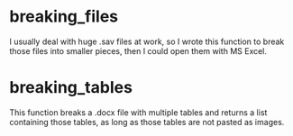 # breaking_files

I usually deal with huge .sav files at work, so I wrote this function to break those files into smaller pieces, then I could open them with MS Excel.

# breaking_tables

This function breaks a .docx file with multiple tables and returns a list containing those tables, as long as those tables are not pasted
as images.
